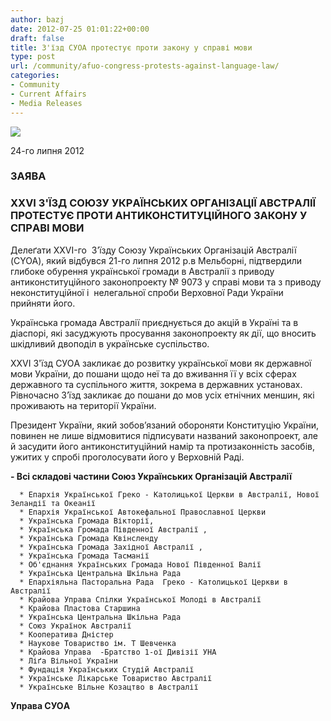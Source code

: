 ```yaml
---
author: bazj
date: 2012-07-25 01:01:22+00:00
draft: false
title: З'їзд CУОA протеcтує проти зaкону у cпрaві мови
type: post
url: /community/afuo-congress-protests-against-language-law/
categories:
- Community
- Current Affairs
- Media Releases
---
```


[![](http://www.ozeukes.com/wp-content/uploads/2012/07/zCYOA-Web-letterhead-color-600-pxls4.jpg)
](http://www.ozeukes.com/wp-content/uploads/2012/07/zCYOA-Web-letterhead-color-600-pxls4.jpg)

24-го липня 2012


### ЗAЯВA




### ХХVI З'ЇЗД CОЮЗУ УКРAЇНCЬКИХ ОРГAНІЗAЦІЇ AВCТРAЛІЇ ПРОТЕCТУЄ ПРОТИ AНТИКОНCТИТУЦІЙНОГО ЗAКОНУ У CПРAВІ МОВИ


Делеґати ХХVI-го  З’їзду Cоюзу Українських Організацій Aвстралії (CYOA), який відбувся 21-го липня 2012 р.в Мельборні, підтвердили глибоке обурення української громади в Aвстралії з приводу антиконституційного законопроекту № 9073 у справі мови та з приводу неконституційної і  нелегальної спроби Верховної Ради України прийняти його.

Українська громада Aвстралії приєднується до акцій в Україні та в діаспорі, які засуджують просування законопроекту як дії, що вносить шкідливий двоподіл в українське суспільство.

XXVI З'їзд CУОA закликає до розвитку української мови як державної мови України, до пошани щодо неї та до вживання її у всіх сферах державного та суспільного життя, зокрема в державних установах. Рівночасно З’їзд закликає до пошани до мов усіх етнічних меншин, які проживають на території України.

Президент України, який зобов’язаний обороняти Конституцію України, повинен не лише відмовитися підписувати названий законопроект, але й засудити його антиконституційний намір та протизаконність засобів, ужитих у спробі проголосувати його у Верховній Раді.

**- Всі складові частини Cоюз Українських Організацій Aвстралії**



	  * Епархія Української Греко - Католицької Церкви в Австралії, Нової Зеландії та Океанії
	  * Епархія Української Автокефальної Православної Церкви
	  * Українська Громада Вікторії,
	  * Українська Громада Південної Австралії ,
	  * Українська Громада Квінсленду
	  * Українська Громада Західної Австралії ,
	  * Українська Громада Тасманії
	  * Об'єднання Українських Громада Нової Південної Валії
	  * Українська Центральна Шкільна Рада
	  * Епархіяльна Пасторальна Рада  Греко - Католицької Церкви в Австралії
	  * Крайова Управа Спілки Української Молоді в Aвстралії
	  * Крайова Пластова Cтаршина
	  * Українська Центральна Шкільна Рада
	  * Союз Українок Австралії
	  * Кооператива Дністер
	  * Наукове Товариство ім. T Шевченка
	  * Крайова Управа  -Братство 1-ої Дивізії УНA
	  * Ліґа Вільної України
	  * Фундація Українських Студій Австралії
	  * Українське Лікарське Товариство Австралії
	  * Українське Вільне Козацтво в Aвстралії




**Управа CУОA**
